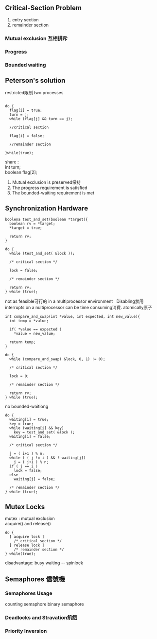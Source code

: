 ## Critical-Section Problem
1. entry section
2. remainder section
### Mutual exclusion 互相排斥  
### Progress   
### Bounded waiting  

## Peterson's solution
restricted限制 two processes
```code

do {
  flag[i] = true;
  turn = j;
  while (flag[j] && turn == j);
  
  //critical section
  
  flag[i] = false;
  
  //remainder section
  
}while(true);
```

share :  
int turn;  
boolean flag\[2];

1. Mutual exclusion is preserved保持  
2. The progress requirement is satisfied  
3. The bounded-waiting requirement is met  

## Synchronization Hardware  
```code
boolena test_and_set(boolean *target){
  boolean rv = *target;
  *target = true;
  
  return rv;
}
```
```code
do {
  while (test_and_set( &lock ));
  
  /* critical section */
  
  lock = false;
  
  /* remainder section */
  
  return rv;
} while (true);
```
not as feasible可行的 in a multiprocessor environment  
Disabling禁用 interrupts on a nultiprocessor can be time consuming消費.
atomically原子  

```code
int compare_and_swap(int *value, int expected, int new_value){
  int temp = *value;
  
  if( *value == expected )
    *value = new_value;
    
  return temp;
}
```
```code
do {
  while (compare_and_swap( &lock, 0, 1) != 0);
  
  /* critical section */
  
  lock = 0;
  
  /* remainder section */
  
  return rv;
} while (true);
```
no bounded-waitiong
```code
do {
  waiting[i] = true;
  key = true;
  while (waiting[i] && key)
    key = test_and_set( &lock );
  waiting[i] = false;
  
  /* critical section */
  
  j = ( i+1 ) % n;
  while ( ( j != i ) && ! waiting[j])
    j = ( j+1 ) % n;
  if ( j == i )
    lock = false;
  else
    waiting[j] = false;
    
  /* remainder section */
} while (true);
```

## Mutex Locks
  mutex : mutual exclusion  
  acquire() and release()
```code
do {
  [ acquire lock ]
    /* critical section */
  [ release lock ]
    /* remainder section */
} while(true);
```
disadvantage:
busy waiting -- spinlock
## Semaphores 信號機  
### Semaphores Usage  
counting semaphore
binary semaphore
### Deadlocks and Stravation飢餓  
### Priority Inversion  

